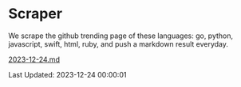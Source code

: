 # Scraper

We scrape the github trending page of these languages: go, python, javascript, swift, html, ruby, and push a markdown result everyday.

[2023-12-24.md](https://github.com/henson/Scraper/blob/master/2023-12-24.md)

Last Updated: 2023-12-24 00:00:01